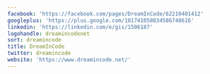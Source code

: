 ```yaml
---
facebook: 'https://facebook.com/pages/DreamInCode/62219401412'
googleplus: 'https://plus.google.com/101741058034586748616'
linkedin: 'https://linkedin.com/e/gis/1506187'
logohandle: dreamincodenet
sort: dreamincode
title: DreamInCode
twitter: dreamincode
website: 'https://www.dreamincode.net/'
---
```

